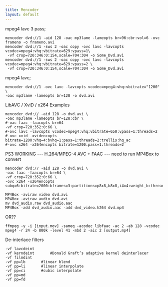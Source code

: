 ```yaml
---
title: Mencoder
layout: default
---
```


mpeg4 lavc 3 pass;

    mencoder dvd://1 -aid 128 -oac mp3lame -lameopts br=96:cbr:vol=6 -ovc frameno -o frameno.avi
    mencoder dvd://1 -sws 2 -oac copy -ovc lavc -lavcopts vcodec=mpeg4:vhq:vbitrate=629:vpass=1\
     -vf crop=720:346:0:154,scale=704:304 -o Some_Dvd.avi
    mencoder dvd://1 -sws 2 -oac copy -ovc lavc -lavcopts vcodec=mpeg4:vhq:vbitrate=629:vpass=2 \
     -vf crop=720:346:0:154,scale=704:304 -o Some_Dvd.avi

mpeg4 lavc;

    mencoder dvd://1 -ovc lavc -lavcopts vcodec=mpeg4:vhq:vbitrate="1200" \
    -oac mp3lame -lameopts br=128 -o dvd.avi

LibAVC / XviD / x264 Examples

    mencoder dvd:// -aid 128 -o dvd.avi \
    -oac mp3lame -lameopts br=128:cbr \
    #-oac faac -faacopts br=64
    -vf crop=720:352:0:66 \
    #-ovc lavc -lavcopts vcodec=mpeg4:vhq:vbitrate=650:vpass=1:threads=2
    #-ovc xvid -xvidencopts bitrate=1200:vhq=4:bvhq=1:pass=1:threads=2:trellis:hq_ac
    #-ovc x264 -x264encopts bitrate=1200:pass=1:threads=2

PS3 WORKING --- H.264/MPEG-4 AVC + FAAC --- need to run MP4Box to
convert

    mencoder dvd:// -aid 128 -o dvd.avi \
    -oac faac -faacopts br=64 \
    -vf crop=720:352:0:66 \
    -ovc x264 -x264encopts subq=6:bitrate=2000:bframes=3:partitions=p8x8,b8x8,i4x4:weight_b:threads=auto:nopsnr:nossim:frameref=3:mixed_refs:bime:brdo:level_idc=41:direct_pred=auto:trellis=1:threads=2

    MP4Box -aviraw video dvd.avi
    MP4Box -aviraw audio dvd.avi
    mv dvd_audio.raw dvd_audio.aac
    MP4Box -add dvd_audio.aac -add dvd_video.h264 dvd.mp4

OR??

    ffmpeg -y -i [input.mov] -sameq -acodec libfaac -ac 2 -ab 128 -vcodec mpeg4 -r 24 -b 800k -level 41 -mbd 2 -aic 2 [output.mp4]

De-interlace filters

    -vf lavcdeint
    -vf kerndeint       #Donald Graft’s adaptive kernel deinterlacer
    -vf filmdint
    -vf pp=lb       #linear blend
    -vf pp=li       #linear interpolate
    -vf pp=ci       #cubic interpolate
    -vf pp=md
    -vf pp=fd
